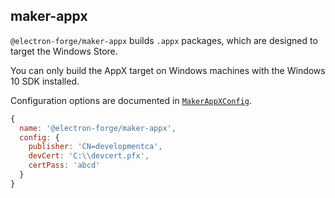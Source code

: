 ## maker-appx

`@electron-forge/maker-appx` builds `.appx` packages, which are designed to target the Windows Store.

You can only build the AppX target on Windows machines with the Windows 10 SDK installed.

Configuration options are documented in [`MakerAppXConfig`](https://js.electronforge.io/interfaces/_electron_forge_maker_appx.MakerAppXConfig.html).

```javascript
{
  name: '@electron-forge/maker-appx',
  config: {
    publisher: 'CN=developmentca',
    devCert: 'C:\\devcert.pfx',
    certPass: 'abcd'
  }
}
```
